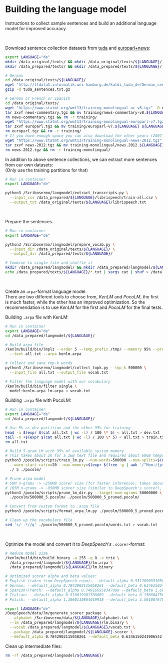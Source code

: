 # Building the language model

Instructions to collect sample sentences and build an additional language model for improved accuracy.

<br/>

Download sentence collection datasets from [tuda](http://ltdata1.informatik.uni-hamburg.de/kaldi_tuda_de/)
and [europarl+news](https://www.statmt.org/wmt13/translation-task.html):

```bash
export LANGUAGE="de"
mkdir /data_original/texts/ && mkdir /data_original/texts/${LANGUAGE}/
mkdir /data_prepared/texts/ && mkdir /data_prepared/texts/${LANGUAGE}/

# German
cd /data_original/texts/${LANGUAGE}/
wget "http://ltdata1.informatik.uni-hamburg.de/kaldi_tuda_de/German_sentences_8mil_filtered_maryfied.txt.gz" -O tuda_sentences.txt.gz
gzip -d tuda_sentences.txt.gz

# German or French or Spanish
cd /data_original/texts/
wget "https://www.statmt.org/wmt13/training-monolingual-nc-v8.tgz" -O news-commentary.tgz
tar zxvf news-commentary.tgz && mv training/news-commentary-v8.${LANGUAGE} ${LANGUAGE}/news-commentary-v8.txt
rm news-commentary.tgz && rm -r training/
wget "https://www.statmt.org/wmt13/training-monolingual-europarl-v7.tgz" -O europarl.tgz
tar zxvf europarl.tgz && mv training/europarl-v7.${LANGUAGE} ${LANGUAGE}/europarl-v7.txt
rm europarl.tgz && rm -r training/
# If you have enough space you can also download the other years (2007-2011)
wget "https://www.statmt.org/wmt13/training-monolingual-news-2012.tgz" -O news-2012.tgz
tar zxvf news-2012.tgz && mv training-monolingual/news.2012.${LANGUAGE}.shuffled ${LANGUAGE}/news.2012.txt
rm news-2012.tgz && rm -r training-monolingual/
```

In addition to above sentence collections, we can extract more sentences from our own datasets: \
(Only use the training partitions for that)

```bash
# Run in container
export LANGUAGE="de"

python3 /Scribosermo/langmodel/extract_transcripts.py \
  --input_csv /data_prepared/${LANGUAGE}/librispeech/train-all.csv \
  --output_txt /data_original/texts/${LANGUAGE}/librispeech.txt
```

<br/>

Prepare the sentences.

```bash
# Run in container
export LANGUAGE="de"

python3 /Scribosermo/langmodel/prepare_vocab.py \
  --input_dir /data_original/texts/${LANGUAGE}/ \
  --output_dir /data_prepared/texts/${LANGUAGE}/

# Combine to single file and shuffle it
mkdir /data_prepared/langmodel/ && mkdir /data_prepared/langmodel/${LANGUAGE}/
echo /data_prepared/texts/${LANGUAGE}/*.txt | xargs cat | shuf > /data_prepared/langmodel/${LANGUAGE}/all.txt
```

<br/>

Create an `arpa`-format language model: \
There are two different tools to choose from, _KenLM_ and _PocoLM_, the first is much faster, while the other has an improved optimization.
So the recommendation is to use _KenLM_ for the first and _PocoLM_ for the final tests.

Building `.arpa` file with KenLM:

```bash
# Run in container
export LANGUAGE="de"
cd /data_prepared/langmodel/${LANGUAGE}/

# Build arpa file
/kenlm/build/bin/lmplz --order 5 --temp_prefix /tmp/ --memory 95% --prune 0 0 1 \
  --text all.txt --arpa kenlm.arpa

# Collect and save top-k words
python3 /Scribosermo/langmodel/collect_topk.py --top_k 500000 \
  --input_file all.txt --output_file vocab.txt

# Filter the language model with our vocabulary
/kenlm/build/bin/filter single \
  model:kenlm.arpa lm.arpa < vocab.txt
```

Building `.arpa` file with PocoLM:

```bash
# Run in container
export LANGUAGE="de"
cd /data_prepared/langmodel/${LANGUAGE}/

# Use 5% as dev partition and the other 95% for training
head -n $(expr $(cat all.txt | wc -l) / 100 \* 5) < all.txt > dev.txt
tail -n +$(expr $(cat all.txt | wc -l) / 100 \* 5) < all.txt > train.txt
rm all.txt

# Build 5-gram LM with 95% of available system memory
# This takes about 2h for a 1GB text file and requires about 60GB temporary disk space
python3 /pocolm/scripts/train_lm.py --num-words=500000 --num-splits=$(nproc) \
  --warm-start-ratio=20 --max-memory=$(expr $(free -g | awk '/^Mem:/{print $7}') \* 95 / 100)G \
  ./ 5 ./pocolm/

# Prune arpa model
# 50M n-grams -> ~250MB scorer size (for faster inference), takes about 2h
# 165M n-grams -> ~950MB scorer size (similar to DeepSpeech's scorer), did take about 6h
python3 /pocolm/scripts/prune_lm_dir.py --target-num-ngrams 50000000 \
  ./pocolm/500000_5.pocolm/ ./pocolm/500000_5_pruned.pocolm/

# Convert from custom format to .arpa file
python3 /pocolm/scripts/format_arpa_lm.py ./pocolm/500000_5_pruned.pocolm/ > lm.arpa

# Clean up the vocabulary file
sed 's/ .*//g' ./pocolm/500000_5_pruned.pocolm/words.txt > vocab.txt
```

<br/>

Optimize the model and convert it to _DeepSpeech's_ `.scorer`-format:

```bash
# Reduce model size
/kenlm/build/bin/build_binary -a 255 -q 8 -v trie \
  /data_prepared/langmodel/${LANGUAGE}/lm.arpa \
  /data_prepared/langmodel/${LANGUAGE}/lm.binary

# Optimized scorer alpha and beta values:
# English (taken from DeepSpeech repo): --default_alpha 0.931289039105002 --default_beta 1.1834137581510284
# German: --default_alpha 0.7842902115058261 --default_beta 0.6346150241906542
# Spanish+French: --default_alpha 0.749166959347089 --default_beta 1.6627453128820517
# Italian: --default_alpha 0.910619981788069 --default_beta 0.15660475671195578
# Polish: --default_alpha 1.3060110864019918 --default_beta 3.5010876706821334

export LANGUAGE="de"
/DeepSpeech/data/lm/generate_scorer_package \
  --alphabet /Scribosermo/data/${LANGUAGE}/alphabet.txt \
  --lm /data_prepared/langmodel/${LANGUAGE}/lm.binary \
  --vocab /data_prepared/langmodel/${LANGUAGE}/vocab.txt \
  --package /data_prepared/langmodel/${LANGUAGE}.scorer \
  --default_alpha 0.7842902115058261 --default_beta 0.6346150241906542
```

Clean up intermediate files:

```bash
rm -rf /data_prepared/langmodel/${LANGUAGE}/
```
